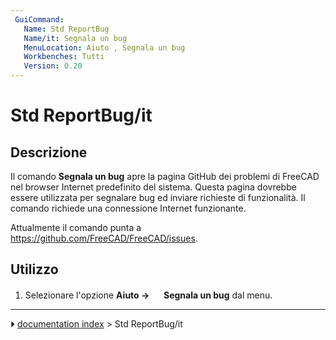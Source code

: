 ```yaml
---
 GuiCommand:
   Name: Std ReportBug
   Name/it: Segnala un bug
   MenuLocation: Aiuto , Segnala un bug
   Workbenches: Tutti
   Version: 0.20
---
```


# Std ReportBug/it


</div>



## Descrizione

Il comando **Segnala un bug** apre la pagina GitHub dei problemi di FreeCAD nel browser Internet predefinito del sistema. Questa pagina dovrebbe essere utilizzata per segnalare bug ed inviare richieste di funzionalità. Il comando richiede una connessione Internet funzionante.

Attualmente il comando punta a [<https://github.com/FreeCAD/FreeCAD/issues>](https://github.com/FreeCAD/FreeCAD/issues).



## Utilizzo


<div class="mw-translate-fuzzy">

1.  Selezionare l\'opzione **Aiuto → <img src="images/Std_ReportBug.svg" width=16px> Segnala un bug** dal menu.


</div>



---
⏵ [documentation index](../README.md) > Std ReportBug/it
